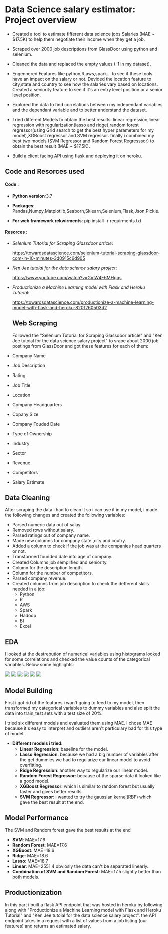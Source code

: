 # Data Science salary estimator: Project overview

* Created a tool to estimate fifferent data science jobs Salaries (MAE ~ $17.5K) to help them negotiate their income when       they get a job.

* Scraped over 2000 job descriptions from GlassDoor using python and selenium.

* Cleaned the data and replaced the empty values (-1 in my dataset).

* Engennered Features like python,R,aws,spark... to see if these tools have an impact on the salary or not.
  Devided the location feature to city,state and country to see how the salaries vary based on locations.
  Created a seniority feature to see if it's an entry level position or a senior level position.
 
* Explored the data to find correlations between my independant variables and the dependant variable and to better             anderstand the dataset.

* Tried different Models to obtain the best results:
  linear regression,linear regression with regularization(lasso and ridge),random forest regressor(using Grid search to get     the best hyper parameters for my model),XGBoost regressor and SVM regressor.
  finally i combined my best two models (SVM Regressor and Random Forest Regresssor) to obtain the best result (MAE ~         $17.5K).
  
 * Build a client facing API using flask and deploying it on heroku.
 
 




## Code and Resorces used

#### Code :

 * **Python version**:3.7

 * **Packages**: Pandas,Numpy,Matplotlib,Seaborn,Sklearn,Selenium,Flask,Json,Pickle.
 
 * **For web framework rekwirments**: pip install -r requirments.txt.
 
#### Resorces : 


 * _Selenium Tutorial for Scraping Glassdoor article_:

   https://towardsdatascience.com/selenium-tutorial-scraping-glassdoor-com-in-10-minutes-3d0915c6d905
 
 * _Ken Jee tutoial for the data science salary project_:
 
   https://www.youtube.com/watch?v=GmW4F6MHqqs
 
 * _Productionize a Machine Learning model with Flask and Heroku Tutorial_: 

   https://towardsdatascience.com/productionize-a-machine-learning-model-with-flask-and-heroku-8201260503d2
   
   
   ## Web Scraping
   
   Followed the "Selenium Tutorial for Scraping Glassdoor article" and "Ken Jee tutoial for the data science salary project" to srape about 2000 job postings from GlassDoor and got these features for each of them:
   
  * Company Name          
  * Job Description      
  * Rating               
  * Job Title             
  * Location             
  * Company Headquarters 
  * Copany Size          
  * Company Fouded Date  
  * Type of Ownership    
  * Industry             
  * Sector               
  * Revenue              
  * Competitors          
  * Salary Estimate      
   
   ## Data Cleaning
   
   After scraping the data i had to clean it so i can use it in my model,
   i made the following changes and created the following variables:
   
  * Parsed numeric data out of salay.
  * Removed rows without salary.
  * Parsed ratings out of company name.
  * Made new columns for company state ,city and coutry.
  * Added a column to check if the job was at the companies head quarters or not.
  * Transformed founded date into age of company.
  * Created Columns job semplified and seniority.
  * Column for the description length.
  * Column for the number of competitors.
  * Parsed company revenue.
  * Created columns from job description to check the defferent skills needed in a job:
    * Python
    * R
    * AWS
    * Spark
    * Hadoop
    * BI
    * Excel
   
   
  ## EDA
  
  I looked at the destrebution of numerical variables using histograms looked for some correlations and checked the value counts of the categorical variables. Below some highlights:
  
  ![](Images/BarPlot.png)                 ![](Images/BoxPlot.png)
  ![](Images/DescriptionLength.png)       ![](Images/Histogram.png)
  ![](Images/PivotTable.png)              ![](Images/WordCloud.png)
  
  
  
  ## Model Building
  
  First i got rid of the features i wan't going to feed to my model, then transformed my categorical variables to dummy variables and also split the data into train_test sets with a test size of 20%.
  
  I tried six different models and evaluated them using MAE. I chose MAE because it's easy to interpret and outliers aren't particulary bad for this type of model.
  * **Different models i tried:**
    * **Linear Regression**: baseline for the model.
    * **Lasso Regression**: because we had a big number of variables after the get dummies we had to regularize our linear model to avoid overfitting.
    * **Ridge Regression**: another way to regularize our linear model.
    * **Random Forest Regressor**: because of the sparse data it looked like a good model.
    * **XGBoost Regressor**: which is similar to random forest but usually faster and gives better results.
    * **SVM Regressor**: i wanted to try the gaussian kernel(RBF) which gave the best result at the end.
    
  ## Model Performance
  
  The SVM and Random forest gave the best results at the end
  * **SVM**: MAE=17.6
  * **Random Forest**: MAE=17.6
  * **XGBoost**: MAE=18.6
  * **Ridge**: MAE=18.6
  * **Lasso**: MAE=18.7
  * **Linear**: MAE=2551.4 obviosly the data can't be separated linearly.
  * **Combination of SVM and Random Forest**: MAE=17.5 slightly better than both models.


## Productionization
In this part i built a flask API endpoint that was hosted in heroku by following along with "Productionize a Machine Learning model with Flask and Heroku Tutorial" and "Ken Jee tutoial for the data science salary project".
the API endpoint takes in a request with a list of values from a job listing (our features) and returns an estimated salary.
